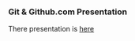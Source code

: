 
### Git & Github.com Presentation

There presentation is [here](http://guneysus.github.io/git-presentation/ "Title")
